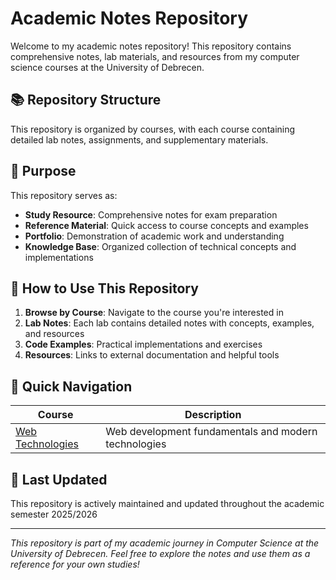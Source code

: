 # Academic Notes Repository

Welcome to my academic notes repository! This repository contains comprehensive notes, lab materials, and resources from my computer science courses at the University of Debrecen.

## 📚 Repository Structure

This repository is organized by courses, with each course containing detailed lab notes, assignments, and supplementary materials.

## 🎯 Purpose

This repository serves as:

- **Study Resource**: Comprehensive notes for exam preparation
- **Reference Material**: Quick access to course concepts and examples
- **Portfolio**: Demonstration of academic work and understanding
- **Knowledge Base**: Organized collection of technical concepts and implementations

## 📖 How to Use This Repository

1. **Browse by Course**: Navigate to the course you're interested in
2. **Lab Notes**: Each lab contains detailed notes with concepts, examples, and resources
3. **Code Examples**: Practical implementations and exercises
4. **Resources**: Links to external documentation and helpful tools

## 🔗 Quick Navigation

| Course                                  | Description                                          |
| --------------------------------------- | ---------------------------------------------------- |
| [Web Technologies](./webtech/README.md) | Web development fundamentals and modern technologies |

## 📅 Last Updated

This repository is actively maintained and updated throughout the academic semester 2025/2026

---

_This repository is part of my academic journey in Computer Science at the University of Debrecen. Feel free to explore the notes and use them as a reference for your own studies!_
